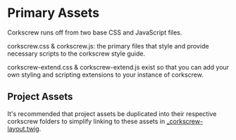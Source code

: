 # Primary Assets

Corkscrew runs off from two base CSS and JavaScript files.

corkscrew.css & corkscrew.js: the primary files that style and provide necessary scripts to the corkscrew style guide.

corkscrew-extend.css & corkscrew-extend.js exist so that you can add your own styling and scripting extensions to your instance of corkscrew.


## Project Assets

It's recommended that project assets be duplicated into their respective corkscrew folders to simplify linking to these assets in [_corkscrew-layout.twig](https://github.com/freshtilledsoil/corkscrew/blob/master/src/_corkscrew-layout.twig).